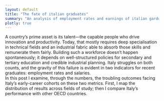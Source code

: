 ```yaml
---
layout: default
title: "The fate of italian graduates"
summary: "An analysis of employment rates and earnings of italian garduates."
plotly: true
---
```



A country’s prime asset is its talent—the capable people who drive innovation and productivity. Today, that mostly requires deep specialisation in technical fields and an industrial fabric able to absorb those skills and remunerate them fairly. Building such a workforce doesn’t happen spontaneously; it depends on well-structured policies for secondary and tertiary education and credible industrial planning. Italy struggles on both counts, and the gravity of this failure is evident in two indicators for recent graduates: employment rates and salaries. <br>
In this post I examine, through the numbers, the troubling outcomes facing Italy’s early-career cohorts on these two metrics. First, I map the distribution of results across fields of study; then I compare Italy’s performance with other OECD countries.

<div id="graduates-scatter" style="width:100%;height:480px"></div>

<!-- Papa Parse: robust CSV parser in the browser -->
<script defer src="https://cdn.jsdelivr.net/npm/papaparse@5.4.1/papaparse.min.js"></script>

<script>
document.addEventListener('DOMContentLoaded', async () => {
  // Build a base-aware URL for GitHub Pages
  const url = "{{ '/data/27-09-2025/graduates_stats_1yr.csv' | relative_url }}"; // Jekyll helper

  // Fetch CSV as text
  const res  = await fetch(url);
  const text = await res.text();

  // Parse CSV with headers and automatic number conversion
  const parsed = Papa.parse(text, { header: true, dynamicTyping: true });
  // Clean rows: require the needed columns and drop the "Total" summary row
  const rows = parsed.data.filter(r =>
    r['Field of study'] &&
    r['Employment rate (%)'] != null &&
    r['Net monthly wage (EUR)'] != null &&
    String(r['Field of study']).trim().toLowerCase() !== 'total'
  );

  // Map columns to arrays for Plotly
  const x = rows.map(r => r['Employment rate (%)']);   // %
  const y = rows.map(r => r['Net monthly wage (EUR)']); // EUR
  const labels = rows.map(r => r['Field of study']);

  // Create scatter trace with custom hover labels
  const trace = {
    type: 'scatter',
    mode: 'markers',
    x, y,
    customdata: labels, // pass labels through
    hovertemplate:
      '<b>%{customdata}</b>' +
      '<br>Employment: %{x:.1f}%'+
      '<br>Wage: €%{y:.0f}<extra></extra>'
  };

  Plotly.newPlot('graduates-scatter', [trace], {
    margin: { t: 30, r: 20, b: 60, l: 70 },
    xaxis: { title: 'Employment rate (%)', rangemode: 'tozero', ticksuffix: '%', zeroline: false },
    yaxis: { title: 'Net monthly wage (€)', zeroline: false },
  });
});
</script>

